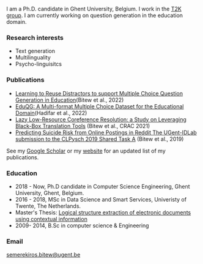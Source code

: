 
I am a Ph.D. candidate in Ghent University, Belgium. 
I work in the [T2K group](https://ugentt2k.github.io/). 
I am currently working on question generation in the education domain. 

### Research interests
- Text generation
- Multilinguality
- Psycho-linguisitcs 

### Publications
- [Learning to Reuse Distractors to support Multiple Choice Question Generation in Education](https://arxiv.org/abs/2210.13964)(Bitew et al., 2022)
- [EduQG: A Multi-format Multiple Choice Dataset for the Educational Domain](https://arxiv.org/abs/2210.13964)(Hadifar et al., 2022)
- [Lazy Low-Resource Coreference Resolution: a Study on Leveraging Black-Box Translation Tools](https://aclanthology.org/2021.crac-1.6) (Bitew et al., CRAC 2021)
- [Predicting Suicide Risk from Online Postings in Reddit The UGent-IDLab submission to the CLPysch 2019 Shared Task A](https://aclanthology.org/W19-3019) (Bitew et al., 2019)

See my [Google Scholar](https://scholar.google.com/citations?user=hreGYC4AAAAJ&hl=en) or my [website](https://semerekiros.github.io/) for an updated list of my publications. 

### Education
- 2018 - Now, Ph.D candidate in Computer Science Engineering, Ghent University, Ghent, Belgium.
- 2016 - 2018, MSc in Data Science and Smart Services, Univeristy of Twente, The Netherlands. 
-  Master's Thesis: [Logical structure extraction of electronic documents using contextual information](http://essay.utwente.nl/76427/1/BITEW_MA_EEMCS.pdf)
- 2009- 2014, B.Sc in computer science & Engineering 


### Email
semerekiros.bitew@ugent.be
